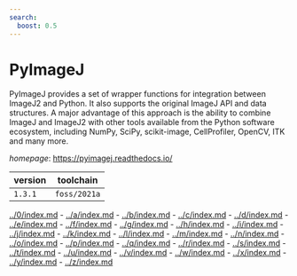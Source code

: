 ```yaml
---
search:
  boost: 0.5
---
```

# PyImageJ

PyImageJ provides a set of wrapper functions for integration between ImageJ2 and Python. It also  supports the original ImageJ API and data structures. A major advantage of this approach is the ability to combine  ImageJ and ImageJ2 with other tools available from the Python software ecosystem, including NumPy, SciPy,  scikit-image, CellProfiler, OpenCV, ITK and many more.

*homepage*: <https://pyimagej.readthedocs.io/>

version | toolchain
--------|----------
``1.3.1`` | ``foss/2021a``

[../0/index.md](0) - [../a/index.md](a) - [../b/index.md](b) - [../c/index.md](c) - [../d/index.md](d) - [../e/index.md](e) - [../f/index.md](f) - [../g/index.md](g) - [../h/index.md](h) - [../i/index.md](i) - [../j/index.md](j) - [../k/index.md](k) - [../l/index.md](l) - [../m/index.md](m) - [../n/index.md](n) - [../o/index.md](o) - [../p/index.md](p) - [../q/index.md](q) - [../r/index.md](r) - [../s/index.md](s) - [../t/index.md](t) - [../u/index.md](u) - [../v/index.md](v) - [../w/index.md](w) - [../x/index.md](x) - [../y/index.md](y) - [../z/index.md](z)

